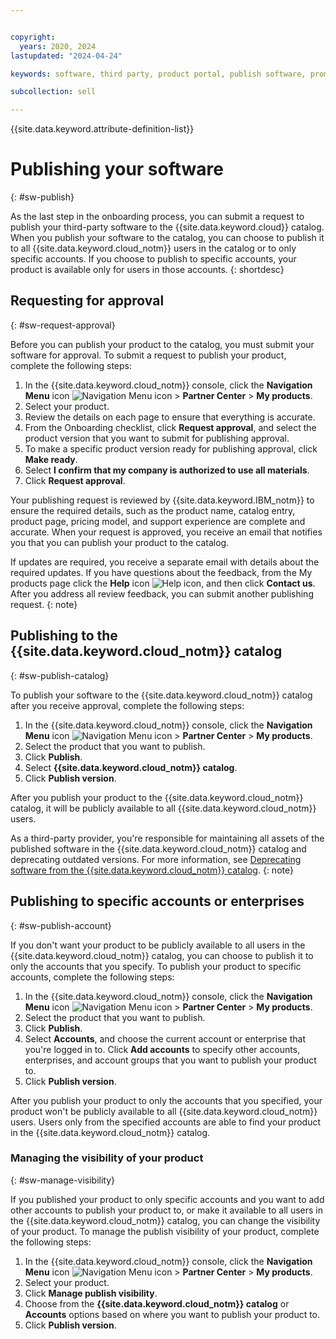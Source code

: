 ```yaml
---


copyright:
  years: 2020, 2024
lastupdated: "2024-04-24"

keywords: software, third party, product portal, publish software, promote software, partner portal, partners, sellers

subcollection: sell

---
```


{{site.data.keyword.attribute-definition-list}}

# Publishing your software
{: #sw-publish}

As the last step in the onboarding process, you can submit a request to publish your third-party software to the {{site.data.keyword.cloud}} catalog. When you publish your software to the catalog, you can choose to publish it to all {{site.data.keyword.cloud_notm}} users in the catalog or to only specific accounts. If you choose to publish to specific accounts, your product is available only for users in those accounts.
{: shortdesc}

## Requesting for approval
{: #sw-request-approval}

Before you can publish your product to the catalog, you must submit your software for approval. To submit a request to publish your product, complete the following steps:

1. In the {{site.data.keyword.cloud_notm}} console, click the **Navigation Menu** icon ![Navigation Menu icon](../icons/icon_hamburger.svg "Menu") > **Partner Center** > **My products**.
1. Select your product.
1. Review the details on each page to ensure that everything is accurate.
1. From the Onboarding checklist, click **Request approval**, and select the product version that you want to submit for publishing approval.
1. To make a specific product version ready for publishing approval, click **Make ready**.
1. Select **I confirm that my company is authorized to use all materials**.
1. Click **Request approval**.

Your publishing request is reviewed by {{site.data.keyword.IBM_notm}} to ensure the required details, such as the product name, catalog entry, product page, pricing model, and support experience are complete and accurate. When your request is approved, you receive an email that notifies you that you can publish your product to the catalog.

If updates are required, you receive a separate email with details about the required updates. If you have questions about the feedback, from the My products page click the **Help** icon ![Help icon](../icons/help.svg "Help"), and then click **Contact us**. After you address all review feedback, you can submit another publishing request.
{: note}

## Publishing to the {{site.data.keyword.cloud_notm}} catalog
{: #sw-publish-catalog}

To publish your software to the {{site.data.keyword.cloud_notm}} catalog after you receive approval, complete the following steps:

1. In the {{site.data.keyword.cloud_notm}} console, click the **Navigation Menu** icon ![Navigation Menu icon](../icons/icon_hamburger.svg "Menu") > **Partner Center** > **My products**.
1. Select the product that you want to publish.
1. Click **Publish**.
1. Select **{{site.data.keyword.cloud_notm}} catalog**.
1. Click **Publish version**.

After you publish your product to the {{site.data.keyword.cloud_notm}} catalog, it will be publicly available to all {{site.data.keyword.cloud_notm}} users.

As a third-party provider, you're responsible for maintaining all assets of the published software in the {{site.data.keyword.cloud_notm}} catalog and deprecating outdated versions. For more information, see [Deprecating software from the {{site.data.keyword.cloud_notm}} catalog](/docs/sell?topic=sell-deprecate-product).
{: note}

## Publishing to specific accounts or enterprises
{: #sw-publish-account}

If you don't want your product to be publicly available to all users in the {{site.data.keyword.cloud_notm}} catalog, you can choose to publish it to only the accounts that you specify. To publish your product to specific accounts, complete the following steps:

1. In the {{site.data.keyword.cloud_notm}} console, click the **Navigation Menu** icon ![Navigation Menu icon](../icons/icon_hamburger.svg "Menu") > **Partner Center** > **My products**.
1. Select the product that you want to publish.
1. Click **Publish**.
1. Select **Accounts**, and choose the current account or enterprise that you're logged in to. Click **Add accounts** to specify other accounts, enterprises, and account groups that you want to publish your product to.
1. Click **Publish version**.

After you publish your product to only the accounts that you specified, your product won't be publicly available to all {{site.data.keyword.cloud_notm}} users. Users only from the specified accounts are able to find your product in the {{site.data.keyword.cloud_notm}} catalog.

### Managing the visibility of your product
{: #sw-manage-visibility}

If you published your product to only specific accounts and you want to add other accounts to publish your product to, or make it available to all users in the {{site.data.keyword.cloud_notm}} catalog, you can change the visibility of your product. To manage the publish visibility of your product, complete the following steps:

1. In the {{site.data.keyword.cloud_notm}} console, click the **Navigation Menu** icon ![Navigation Menu icon](../icons/icon_hamburger.svg "Menu") > **Partner Center** > **My products**.
1. Select your product.
1. Click **Manage publish visibility**.
1. Choose from the **{{site.data.keyword.cloud_notm}} catalog** or **Accounts** options based on where you want to publish your product to.
1. Click **Publish version**.

